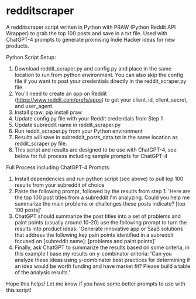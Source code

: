 # redditscraper
A redditscraper script written in Python with PRAW (Python Reddit API Wrapper) to grab the top 100 posts and save in a txt file. Used with ChatGPT-4 prompts to generate promising Indie Hacker ideas for new products.

Python Script Setup:
1) Download reddit_scraper.py and config.py and place in the same location to run from python environment. You can also skip the config file if you want to post your credentials directly in the reddit_scraper.py file. 
2) You'll need to create an app on Reddit (https://www.reddit.com/prefs/apps) to get your client_id, client_secret, and user_agent.
3) Install praw:
   pip install praw
4) Update config.py file with your Reddit credentials from Step 1
5) Update subreddit name in reddit_scraper.py
6) Run reddit_scraper.py from your Python environment
7) Results will save in subreddit_posts_data.txt in the same location as reddit_scraper.py file.
8) This script and results are designed to be use with ChatGPT-4, see below for full process including sample prompts for ChatGPT-4

Full Process including ChatGPT-4 Prompts:
1) Install dependencies and run python script (see above) to pull top 100 results from your subreddit of choice
2) Paste the following prompt, followed by the results from step 1:
   'Here are the top 100 post titles from a subreddit I'm analyzing. Could you help me summarize the main problems or challenges these posts indicate? [top 100 posts]'
3) ChatGPT should summarize the post titles into a set of problems and paint points (usually around 10-20) use the following prompt to turn the results into product ideas:
   'Generate innovative app or SaaS solutions that address the following key pain points identified in a subreddit focused on [subreddit name]: [problems and paint points]'
4) Finally, ask ChatGPT to summarize the results based on some criteria, in this example I base my results on y-combinator criteria:
   'Can you analyze these ideas using y-combinator best practices for determining if an idea would be worth funding and have market fit? Please build a table of the analysis results.'

Hope this helps! Let me know if you have some better prompts to use with this script!


